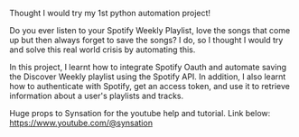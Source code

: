Thought I would try my 1st python automation project!

Do you ever listen to your Spotify Weekly Playlist, love the songs that come up but then always forget to save the songs?
I do, so I thought I would try and solve this real world crisis by automating this.

In this project, I learnt how to integrate Spotify Oauth and automate saving the Discover Weekly playlist using the Spotify API. 
In addition, I also learnt how to authenticate with Spotify, get an access token, and use it to retrieve information about a user's playlists and tracks. 

Huge props to Synsation for the youtube help and tutorial. Link below:
https://www.youtube.com/@synsation 
